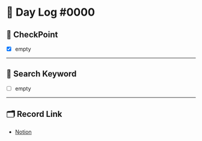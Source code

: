 # __🎥 Day Log #0000__

## 📌 __CheckPoint__
- [X] empty
---
## 🔖 __Search Keyword__
- [ ] empty
---
## 🗂 __Record Link__
- [Notion]()